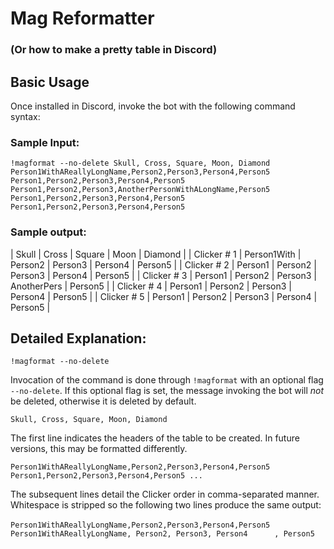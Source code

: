 # Mag Reformatter

### (Or how to make a pretty table in Discord)

## Basic Usage

Once installed in Discord, invoke the bot with the following command syntax:

### Sample Input:
`
!magformat --no-delete
Skull, Cross, Square, Moon, Diamond
Person1WithAReallyLongName,Person2,Person3,Person4,Person5
Person1,Person2,Person3,Person4,Person5
Person1,Person2,Person3,AnotherPersonWithALongName,Person5
Person1,Person2,Person3,Person4,Person5
Person1,Person2,Person3,Person4,Person5
`

### Sample output:

| Skull | Cross | Square | Moon | Diamond |
| Clicker # 1 | Person1With | Person2 | Person3 | Person4 | Person5 |
| Clicker # 2 | Person1 | Person2 | Person3 | Person4 | Person5 |
| Clicker # 3 | Person1 | Person2 | Person3 | AnotherPers | Person5 |
| Clicker # 4 | Person1 | Person2 | Person3 | Person4 | Person5 |
| Clicker # 5 | Person1 | Person2 | Person3 | Person4 | Person5 |


## Detailed Explanation:

`!magformat --no-delete`

Invocation of the command is done through `!magformat` with an optional flag `--no-delete`. If this optional flag is set, the message invoking the bot will *not* be deleted, otherwise it is deleted by default.

`Skull, Cross, Square, Moon, Diamond`

The first line indicates the headers of the table to be created. In future versions, this may be formatted differently.

`
Person1WithAReallyLongName,Person2,Person3,Person4,Person5
Person1,Person2,Person3,Person4,Person5
...
`

The subsequent lines detail the Clicker order in comma-separated manner. Whitespace is stripped so the following two lines produce the same output:

`Person1WithAReallyLongName,Person2,Person3,Person4,Person5`
`      Person1WithAReallyLongName, Person2, Person3, Person4      , Person5`

